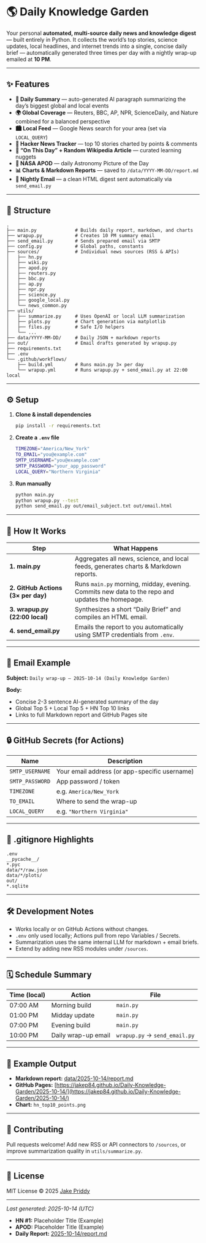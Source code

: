 # 🌎 Daily Knowledge Garden

Your personal **automated, multi-source daily news and knowledge digest** — built entirely in Python.
It collects the world’s top stories, science updates, local headlines, and internet trends into a single, concise daily brief — automatically generated three times per day with a nightly wrap-up emailed at **10 PM**.

---

## ✨ Features

- **🧧 Daily Summary** — auto-generated AI paragraph summarizing the day’s biggest global and local events
- **🌍 Global Coverage** — Reuters, BBC, AP, NPR, ScienceDaily, and Nature combined for a balanced perspective
- **🏙️ Local Feed** — Google News search for your area (set via `LOCAL_QUERY`)
- **🚀 Hacker News Tracker** — top 10 stories charted by points & comments
- **📜 “On This Day” + Random Wikipedia Article** — curated learning nuggets
- **🌌 NASA APOD** — daily Astronomy Picture of the Day
- **📊 Charts & Markdown Reports** — saved to `/data/YYYY-MM-DD/report.md`
- **📧 Nightly Email** — a clean HTML digest sent automatically via `send_email.py`

---

## 🧉 Structure

```
.
├── main.py              # Builds daily report, markdown, and charts
├── wrapup.py            # Creates 10 PM summary email
├── send_email.py        # Sends prepared email via SMTP
├── config.py            # Global paths, constants
├── sources/             # Individual news sources (RSS & APIs)
│   ├── hn.py
│   ├── wiki.py
│   ├── apod.py
│   ├── reuters.py
│   ├── bbc.py
│   ├── ap.py
│   ├── npr.py
│   ├── science.py
│   ├── google_local.py
│   └── news_common.py
├── utils/
│   ├── summarize.py     # Uses OpenAI or local LLM summarization
│   ├── plots.py         # Chart generation via matplotlib
│   ├── files.py         # Safe I/O helpers
│   └── ...
├── data/YYYY-MM-DD/     # Daily JSON + markdown reports
├── out/                 # Email drafts generated by wrapup.py
├── requirements.txt
├── .env
└── .github/workflows/
    ├── build.yml        # Runs main.py 3× per day
    └── wrapup.yml       # Runs wrapup.py + send_email.py at 22:00 local
```

---

## ⚙️ Setup

1. **Clone & install dependencies**

   ```bash
   pip install -r requirements.txt
   ```

2. **Create a `.env` file**

   ```bash
   TIMEZONE="America/New_York"
   TO_EMAIL="you@example.com"
   SMTP_USERNAME="you@example.com"
   SMTP_PASSWORD="your_app_password"
   LOCAL_QUERY="Northern Virginia"
   ```

3. **Run manually**

   ```bash
   python main.py
   python wrapup.py --test
   python send_email.py out/email_subject.txt out/email.html
   ```

---

## 🧠 How It Works

| Step                               | What Happens                                                                                    |
| ---------------------------------- | ----------------------------------------------------------------------------------------------- |
| **1. main.py**                     | Aggregates all news, science, and local feeds, generates charts & Markdown reports.             |
| **2. GitHub Actions (3× per day)** | Runs `main.py` morning, midday, evening. Commits new data to the repo and updates the homepage. |
| **3. wrapup.py (22:00 local)**     | Synthesizes a short “Daily Brief” and compiles an HTML email.                                   |
| **4. send_email.py**               | Emails the report to you automatically using SMTP credentials from `.env`.                      |

---

## 📧 Email Example

**Subject:**
`Daily wrap-up — 2025-10-14 (Daily Knowledge Garden)`

**Body:**

- Concise 2-3 sentence AI-generated summary of the day
- Global Top 5 + Local Top 5 + HN Top 10 links
- Links to full Markdown report and GitHub Pages site

---

## 🔒 GitHub Secrets (for Actions)

| Name            | Description                                   |
| --------------- | --------------------------------------------- |
| `SMTP_USERNAME` | Your email address (or app-specific username) |
| `SMTP_PASSWORD` | App password / token                          |
| `TIMEZONE`      | e.g. `America/New_York`                       |
| `TO_EMAIL`      | Where to send the wrap-up                     |
| `LOCAL_QUERY`   | e.g. `"Northern Virginia"`                    |

---

## 🧹 .gitignore Highlights

```
.env
__pycache__/
*.pyc
data/*/raw.json
data/*/plots/
out/
*.sqlite
```

---

## 🛠 Development Notes

- Works locally or on GitHub Actions without changes.
- `.env` only used locally; Actions pull from repo Variables / Secrets.
- Summarization uses the same internal LLM for markdown + email briefs.
- Extend by adding new RSS modules under `/sources`.

---

## 🗓️ Schedule Summary

| Time (local) | Action              | File                          |
| ------------ | ------------------- | ----------------------------- |
| 07:00 AM     | Morning build       | `main.py`                     |
| 01:00 PM     | Midday update       | `main.py`                     |
| 07:00 PM     | Evening build       | `main.py`                     |
| 10:00 PM     | Daily wrap-up email | `wrapup.py` → `send_email.py` |

---

## 🚀 Example Output

- **Markdown report:** [data/2025-10-14/report.md](data/2025-10-14/report.md)
- **GitHub Pages:** [https://jakep84.github.io/Daily-Knowledge-Garden/2025-10-14/](https://jakep84.github.io/Daily-Knowledge-Garden/2025-10-14/)
- **Chart:** `hn_top10_points.png`

---

## 🤝 Contributing

Pull requests welcome!
Add new RSS or API connectors to `/sources`, or improve summarization quality in `utils/summarize.py`.

---

## 📜 License

MIT License © 2025 [Jake Priddy](https://github.com/jakep84)

---

<!--LATEST_RUN-->

_Last generated: 2025-10-14 (UTC)_

<!--/LATEST_RUN-->

<!--HIGHLIGHTS-->

- **HN #1:** Placeholder Title (Example)
- **APOD:** Placeholder Title (Example)
- **Daily Report:** [2025-10-14/report.md](/data/2025-10-14/report.md)

<!--/HIGH
